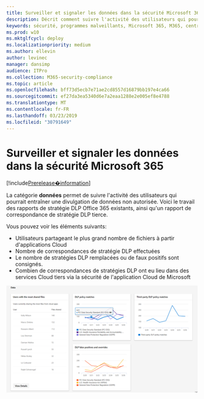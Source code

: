 ```yaml
---
title: Surveiller et signaler les données dans la sécurité Microsoft 365
description: Décrit comment suivre l'activité des utilisateurs qui pourrait entraîner une divulgation de données non autorisée.
keywords: sécurité, programmes malveillants, Microsoft 365, M365, centre de sécurité, moniteur, rapport, données
ms.prod: w10
ms.mktglfcycl: deploy
ms.localizationpriority: medium
ms.author: ellevin
author: levinec
manager: dansimp
audience: ITPro
ms.collection: M365-security-compliance
ms.topic: article
ms.openlocfilehash: bff73d5ecb7e71ae2cd8557d16879bb197e4ca66
ms.sourcegitcommit: ef27da3ea5340d6e7a2eaa1288e2e005ef8e4788
ms.translationtype: MT
ms.contentlocale: fr-FR
ms.lasthandoff: 03/23/2019
ms.locfileid: "30791649"
---
```

# <a name="monitor-and-report-data-in-microsoft-365-security"></a>Surveiller et signaler les données dans la sécurité Microsoft 365

[!include[Prerelease�information](prerelease.md)]

La catégorie **données** permet de suivre l'activité des utilisateurs qui pourrait entraîner une divulgation de données non autorisée. Voici le travail des rapports de stratégie DLP Office 365 existants, ainsi qu'un rapport de correspondance de stratégie DLP tierce.

Vous pouvez voir les éléments suivants:

* Utilisateurs partageant le plus grand nombre de fichiers à partir d'applications Cloud
* Nombre de correspondances de stratégie DLP effectuées
* Le nombre de stratégies DLP remplacées ou de faux positifs sont consignés.
* Combien de correspondances de stratégies DLP ont eu lieu dans des services Cloud tiers via la sécurité de l'application Cloud de Microsoft

![Catégorie données de la page surveillance des rapports &](./media/security-docs/data.png)